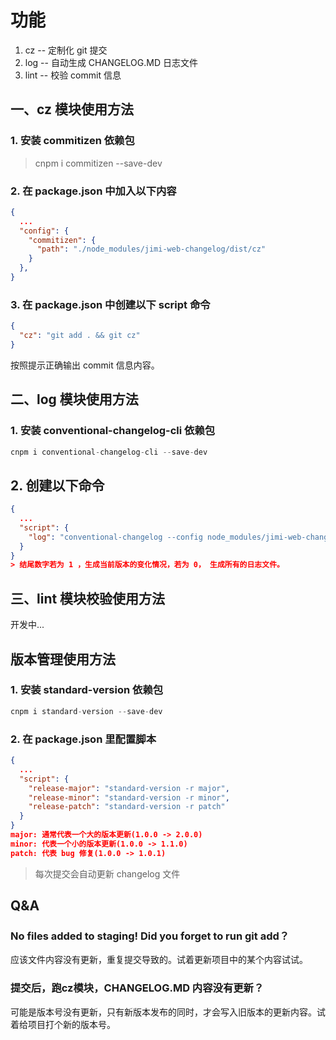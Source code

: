 # 功能

1. cz -- 定制化 git 提交
2. log -- 自动生成 CHANGELOG.MD 日志文件
3. lint -- 校验 commit 信息

## 一、cz 模块使用方法

### 1. 安装 commitizen 依赖包

> cnpm i commitizen --save-dev

### 2. 在 package.json 中加入以下内容

```json
{
  ...
  "config": {
    "commitizen": {
      "path": "./node_modules/jimi-web-changelog/dist/cz"
    }
  },
}
```

### 3. 在 package.json 中创建以下 script 命令

```json
{
  "cz": "git add . && git cz"
}
```

按照提示正确输出 commit 信息内容。

## 二、log 模块使用方法

### 1. 安装 conventional-changelog-cli 依赖包

```js
cnpm i conventional-changelog-cli --save-dev
```

## 2. 创建以下命令

```json
{
  ...
  "script": {
    "log": "conventional-changelog --config node_modules/jimi-web-changelog/lib/log -i CHANGELOG.md -s -r 0",
  }
}
> 结尾数字若为 1 ，生成当前版本的变化情况，若为 0， 生成所有的日志文件。
```

## 三、lint 模块校验使用方法

开发中...

## 版本管理使用方法

### 1. 安装 standard-version 依赖包

```js
cnpm i standard-version --save-dev
```

### 2. 在 package.json 里配置脚本

```json
{
  ...
  "script": {
    "release-major": "standard-version -r major",
    "release-minor": "standard-version -r minor",
    "release-patch": "standard-version -r patch"
  }
}
major: 通常代表一个大的版本更新(1.0.0 -> 2.0.0)
minor: 代表一个小的版本更新(1.0.0 -> 1.1.0)
patch: 代表 bug 修复(1.0.0 -> 1.0.1)
```

> 每次提交会自动更新 changelog 文件

## Q&A

### No files added to staging! Did you forget to run git add？

应该文件内容没有更新，重复提交导致的。试着更新项目中的某个内容试试。

### 提交后，跑cz模块，CHANGELOG.MD 内容没有更新？

可能是版本号没有更新，只有新版本发布的同时，才会写入旧版本的更新内容。试着给项目打个新的版本号。
